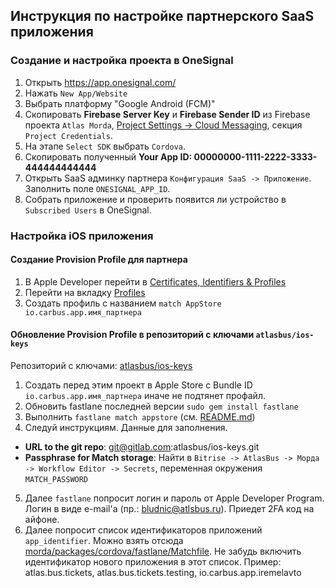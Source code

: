 ## Инструкция по настройке партнерского SaaS приложения

### Создание и настройка проекта в OneSignal

1. Открыть https://app.onesignal.com/
2. Нажать `New App/Website`
3. Выбрать платформу "Google Android (FCM)"
4. Скопировать **Firebase Server Key** и **Firebase Sender ID** из Firebase проекта
   `Atlas Morda`, [Project Settings -> Cloud Messaging](https://console.firebase.google.com/project/atlas-morda/settings/cloudmessaging/ios:atlas.bus.tickets), секция `Project Credentials`.
5. На этапе `Select SDK` выбрать `Cordova`.
6. Скопировать полученный **Your App ID: 00000000-1111-2222-3333-444444444444**
7. Открыть SaaS админку партнера `Конфигурация SaaS -> Приложение`. Заполнить поле `ONESIGNAL_APP_ID`.
8. Собрать приложение и проверить появится ли устройство в `Subscribed Users` в OneSignal.

### Настройка iOS приложения

#### Создание Provision Profile для партнера

1. В Apple Developer перейти в [Certificates, Identifiers & Profiles](https://developer.apple.com/account/resources/certificates/list)
2. Перейти на вкладку [Profiles](https://developer.apple.com/account/resources/profiles/list)
3. Создать профиль с названием `match AppStore io.carbus.app.имя_партнера`

#### Обновление Provision Profile в репозиторий с ключами `atlasbus/ios-keys`

Репозиторий с ключами: [atlasbus/ios-keys](https://gitlab.com/atlasbus/ios-keys)

1. Создать перед этим проект в Apple Store с Bundle ID `io.carbus.app.имя_партнера` иначе не подтянет профайл.
2. Обновить fastlane последней версии `sudo gem install fastlane`
3. Выполнить `fastlane match appstore` (см. [README.md](https://gitlab.com/atlasbus/ios-keys/-/blob/master/README.md))
4. Следуй инструкциям. Данные для заполнения.

- **URL to the git repo**: git@gitlab.com:atlasbus/ios-keys.git
- **Passphrase for Match storage**: Найти в `Bitrise -> AtlasBus -> Морда -> Workflow Editor -> Secrets`,
  переменная окружения `MATCH_PASSWORD`

5. Далее `fastlane` попросит логин и пароль от Apple Developer Program.
   Логин в виде e-mail'а (пр.: bludnic@atlsbus.ru). Приедет 2FA код на айфоне.
6. Далее попросит список идентификаторов приложений `app_identifier`.
   Можно взять отсюда [morda/packages/cordova/fastlane/Matchfile](https://gitlab.com/atlasbus/atlas-morda/morda/-/blob/master/packages/cordova/fastlane/Matchfile).
   Не забудь включить идентификатор нового приложения в этот список.
   Пример: atlas.bus.tickets, atlas.bus.tickets.testing, io.carbus.app.iremelavto
